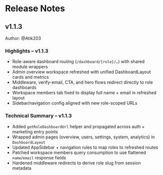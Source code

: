 # Release Notes

## v1.1.3

Author: @Atik203

### Highlights – v1.1.3

- Role-aware dashboard routing (`/dashboard/{role}/…`) with shared module wrappers
- Admin overview workspace refreshed with unified DashboardLayout cards and metrics
- Middleware, verify-email, CTA, and hero flows redirect directly to role dashboards
- Workspace members tab fixed to display full name + email in refreshed layout
- Sidebar/navigation config aligned with new role-scoped URLs

### Technical Summary – v1.1.3

- Added `getRoleDashboardUrl` helper and propagated across auth + marketing entry points
- Wrapped admin pages (overview, users, settings, system, analytics) in `DashboardLayout`
- Updated AppSidebar + navigation rules to map roles to refreshed routes
- Patched workspace members query consumption to use flattened `name`/`email` response fields
- Hardened middleware redirects to derive role slug from session metadata

